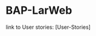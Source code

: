 # BAP-LarWeb

link to User stories: [User-Stories]

[User stories]: <laravel_user_stories_Zenzo.xlsx>
